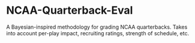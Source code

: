 # NCAA-Quarterback-Eval
A Bayesian-inspired methodology for grading NCAA quarterbacks. Takes into account per-play impact, recruiting ratings, strength of schedule, etc.
